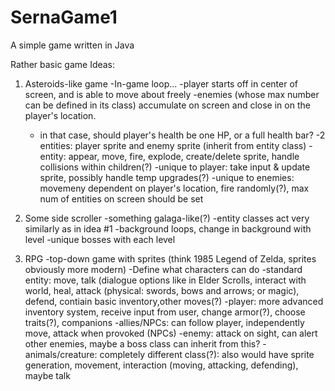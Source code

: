 # SernaGame1
A simple game written in Java

Rather basic game Ideas:
1) Asteroids-like game
  -In-game loop...
   -player starts off in center of screen, and is able to move about freely
   -enemies (whose max number can be defined in its class) accumulate on screen and
    close in on the player's location.
    - in that case, should player's health be one HP, or a full health bar?
  -2 entities: player sprite and enemy sprite (inherit from entity class)
   -entity: appear, move, fire, explode, create/delete sprite, handle collisions within children(?)
   -unique to player: take input & update sprite, possibly handle temp upgrades(?)
   -unique to enemies: movemeny dependent on player's location, fire randomly(?), max num of entities on screen should be set
   
2) Some side scroller
  -something galaga-like(?)
  -entity classes act very similarly as in idea #1
  -background loops, change in background with level
  -unique bosses with each level

3) RPG
  -top-down game with sprites (think 1985 Legend of Zelda, sprites obviously more modern)
  -Define what characters can do
   -standard entity: move, talk (dialogue options like in Elder Scrolls, interact with world, heal, attack (physical: swords, bows and arrows; or magic), defend, contiain basic inventory,other moves(?)
    -player: more advanced inventory system, receive input from user, change armor(?), choose traits(?), companions
    -allies/NPCs: can follow player, independently move, attack when provoked (NPCs)
    -enemy: attack on sight, can alert other enemies, maybe a boss class can inherit from this?
   -animals/creature: completely different class(?): also would have sprite generation, movement, interaction (moving, attacking, defending), maybe talk
